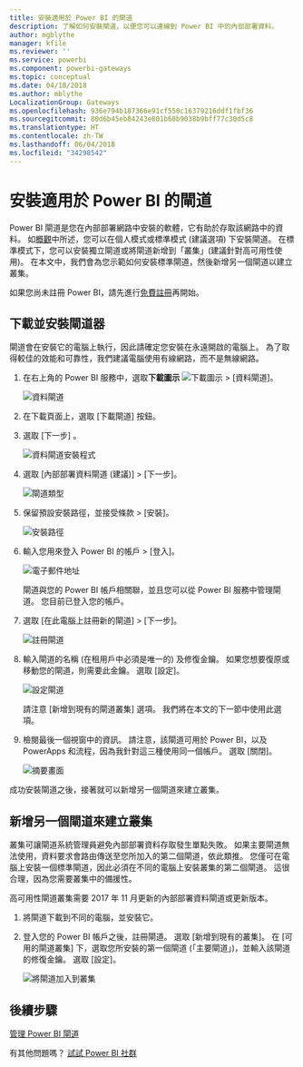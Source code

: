 ```yaml
---
title: 安裝適用於 Power BI 的閘道
description: 了解如何安裝閘道，以便您可以連線到 Power BI 中的內部部署資料。
author: mgblythe
manager: kfile
ms.reviewer: ''
ms.service: powerbi
ms.component: powerbi-gateways
ms.topic: conceptual
ms.date: 04/18/2018
ms.author: mblythe
LocalizationGroup: Gateways
ms.openlocfilehash: 936e794b187366e91cf550c16379216ddf1fbf36
ms.sourcegitcommit: 80d6b45eb84243e801b60b9038b9bff77c30d5c8
ms.translationtype: HT
ms.contentlocale: zh-TW
ms.lasthandoff: 06/04/2018
ms.locfileid: "34298542"
---
```

# <a name="install-a-gateway-for-power-bi"></a>安裝適用於 Power BI 的閘道

Power BI 閘道是您在內部部署網路中安裝的軟體，它有助於存取該網路中的資料。 如[概觀](service-gateway-getting-started.md)中所述，您可以在個人模式或標準模式 (建議選項) 下安裝閘道。 在標準模式下，您可以安裝獨立閘道或將閘道新增到「叢集」(建議針對高可用性使用)。 在本文中，我們會為您示範如何安裝標準閘道，然後新增另一個閘道以建立叢集。

如果您尚未註冊 Power BI，請先進行[免費註冊](https://app.powerbi.com/signupredirect?pbi_source=web)再開始。


## <a name="download-and-install-a-gateway"></a>下載並安裝閘道器

閘道會在安裝它的電腦上執行，因此請確定您安裝在永遠開啟的電腦上。 為了取得較佳的效能和可靠性，我們建議電腦使用有線網路，而不是無線網路。

1. 在右上角的 Power BI 服務中，選取**下載圖示** ![下載圖示](media/service-gateway-install/icon-download.png) > [資料閘道]。

    ![資料閘道](media/service-gateway-install/data-gateway.png)

2. 在下載頁面上，選取 [下載閘道] 按鈕。

3. 選取 [下一步] 。     

    ![資料閘道安裝程式](media/service-gateway-install/gateway-installer.png)

4. 選取 [內部部署資料閘道 (建議)] > [下一步]。

    ![閘道類型](media/service-gateway-install/gateway-type.png)

5. 保留預設安裝路徑，並接受條款 > [安裝]。

    ![安裝路徑](media/service-gateway-install/install-path.png)

6. 輸入您用來登入 Power BI 的帳戶 > [登入]。

    ![電子郵件地址](media/service-gateway-install/email-address.png)

    閘道與您的 Power BI 帳戶相關聯，並且您可以從 Power BI 服務中管理閘道。 您目前已登入您的帳戶。

7. 選取 [在此電腦上註冊新的閘道] > [下一步]。

    ![註冊閘道](media/service-gateway-install/register-gateway.png)

8. 輸入閘道的名稱 (在租用戶中必須是唯一的) 及修復金鑰。 如果您想要復原或移動您的閘道，則需要此金鑰。 選取 [設定]。

    ![設定閘道](media/service-gateway-install/configure-gateway.png)

    請注意 [新增到現有的閘道叢集] 選項。 我們將在本文的下一節中使用此選項。

9. 檢閱最後一個視窗中的資訊。 請注意，該閘道可用於 Power BI，以及 PowerApps 和流程，因為我針對這三種使用同一個帳戶。 選取 [關閉]。

    ![摘要畫面](media/service-gateway-install/summary-screen.png)

成功安裝閘道之後，接著就可以新增另一個閘道來建立叢集。


## <a name="add-another-gateway-to-create-a-cluster"></a>新增另一個閘道來建立叢集

叢集可讓閘道系統管理員避免內部部署資料存取發生單點失敗。 如果主要閘道無法使用，資料要求會路由傳送至您所加入的第二個閘道，依此類推。 您僅可在電腦上安裝一個標準閘道，因此必須在不同的電腦上安裝叢集的第二個閘道。 這很合理，因為您需要叢集中的備援性。

高可用性閘道叢集需要 2017 年 11 月更新的內部部署資料閘道或更新版本。

1. 將閘道下載到不同的電腦，並安裝它。

2. 登入您的 Power BI 帳戶之後，註冊閘道。 選取 [新增到現有的叢集]。 在 [可用的閘道叢集] 下，選取您所安裝的第一個閘道 (「主要閘道」)，並輸入該閘道的修復金鑰。 選取 [設定]。

    ![將閘道加入到叢集](media/service-gateway-install/add-cluster.png)


## <a name="next-steps"></a>後續步驟

[管理 Power BI 閘道](service-gateway-manage.md)

有其他問題嗎？ [試試 Power BI 社群](http://community.powerbi.com/)